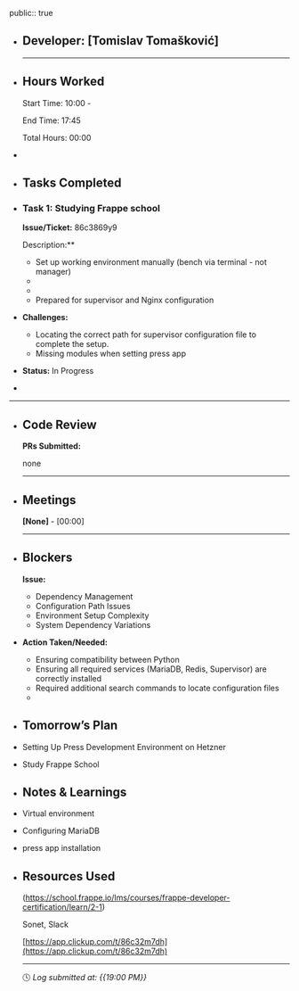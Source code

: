 public:: true

- ## Developer: [Tomislav Tomašković]
  
  ---
- ## Hours Worked
  
  Start Time: 10:00 - 
  
  End Time: 17:45
  
  Total Hours: 00:00
-
- ## Tasks Completed
- ### Task 1:  Studying Frappe school
  
  **Issue/Ticket:** 86c3869y9
  
  Description:**
	- Set up working environment manually (bench via terminal - not manager)
	-
	-
	- Prepared for supervisor and Nginx configuration
- **Challenges:**
	- Locating the correct path for supervisor configuration file to complete the setup.
	- Missing modules when setting press app
- **Status:**  In Progress
-
- ---
- ## Code Review
  
  **PRs Submitted:**
  
  none
  
  ---
- ## Meetings
  
  **[None]** - [00:00]
  
  ---
- ## Blockers
  
  **Issue:**
	- Dependency Management
	- Configuration Path Issues
	- Environment Setup Complexity
	- System Dependency Variations
- **Action Taken/Needed:**
	- Ensuring compatibility between Python
	- Ensuring all required services (MariaDB, Redis, Supervisor) are correctly installed
	- Required additional search commands to locate configuration files
	-
- ## Tomorrow’s Plan
- Setting Up Press Development Environment on Hetzner
- Study Frappe School
- ## Notes & Learnings
- Virtual environment
- Configuring MariaDB
- press app installation
- ## Resources Used
  
  (https://school.frappe.io/lms/courses/frappe-developer-certification/learn/2-1)
  
  Sonet, Slack
  
  [https://app.clickup.com/t/86c32m7dh](https://app.clickup.com/t/86c32m7dh)
  
  ---
  
  🕓 *Log submitted at: {{19:00 PM}}*